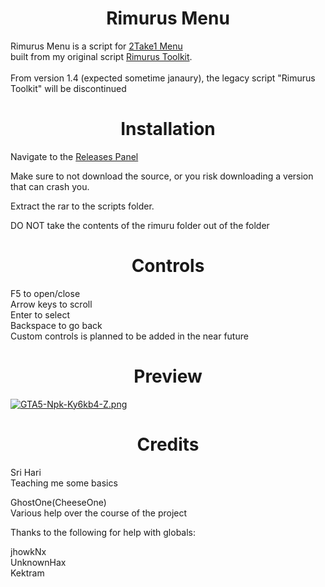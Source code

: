 <h1 align="center">Rimurus Menu</h1>

 Rimurus Menu is a script for [2Take1 Menu](https://gta.2take1.menu/) <br/>built from my original script [Rimurus Toolkit](https://github.com/Rimmuru/Rimurus-2T1-Scripts/tree/main/Rimurus%20Scripts/Rimurus%20Toolkit).<br/><br/>
 From version 1.4 (expected sometime janaury), the legacy script "Rimurus Toolkit" will be discontinued <br/>

 
<h1 align="center">Installation</h1>

Navigate to the [Releases Panel](https://github.com/Rimmuru/Rimurus-Toolkit-w-CustomUI/releases)<br/>

Make sure to not download the source, or you risk downloading a version that can crash you.<br/>

Extract the rar to the scripts folder.<br/>

DO NOT take the contents of the rimuru folder out of the folder

<h1 align="center">Controls</h1>

F5 to open/close<br/> 
Arrow keys to scroll<br/> 
Enter to select<br/> 
Backspace to go back<br/> 
Custom controls is planned to be added in the near future

<h1 align="center">Preview</h1>

[![GTA5-Npk-Ky6kb4-Z.png](https://i.postimg.cc/C14Ws8p0/GTA5-Npk-Ky6kb4-Z.png)](https://postimg.cc/phpG2pdc)


<h1 align="center">Credits</h1>

 Sri Hari<br/> 
 Teaching me some basics    
 
 GhostOne(CheeseOne)<br/>
 Various help over the course of the project

 Thanks to the following for help with globals:
 
 jhowkNx<br/> 
 UnknownHax<br/> 
 Kektram
